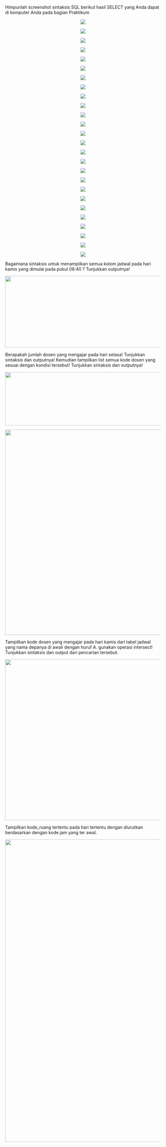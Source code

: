 Himpunlah screenshot sintaksis SQL berikut hasil SELECT yang Anda dapat di komputer Anda pada bagian Praktikum<br>
<p align="center">
  <img src="https://github.com/AchmadAnnasAwwabin/Learn-My-SQL/assets/160121014/d51c3bcf-1ac7-48bb-b8b7-f8812be97c5f">
</p>
<p align="center">
  <img  src="https://github.com/AchmadAnnasAwwabin/Learn-My-SQL/assets/160121014/fd8036b3-e076-41ac-8277-9833e49971cc">
</p> 
<p align="center">
  <img src="https://github.com/AchmadAnnasAwwabin/Learn-My-SQL/assets/160121014/0dfce9f0-050f-42f7-924d-e18f507222af">
</p>
<p align="center">
  <img src="https://github.com/AchmadAnnasAwwabin/Learn-My-SQL/assets/160121014/4a27f491-3437-467d-9563-e6bd513eda54">
</p>
<p align="center">
  <img src="https://github.com/AchmadAnnasAwwabin/Learn-My-SQL/assets/160121014/08de83db-283c-443b-a15c-8e1ccb0bc265">
</p>
<p align="center">
  <img src="https://github.com/AchmadAnnasAwwabin/Learn-My-SQL/assets/160121014/1251a337-bd42-448e-b9f9-5e78cc991ed6">
</p>
<p align="center">
  <img src="https://github.com/AchmadAnnasAwwabin/Learn-My-SQL/assets/160121014/8cf7464e-d178-4998-9949-a8eef47a1685">
</p>
<p align="center">
  <img src="https://github.com/AchmadAnnasAwwabin/Learn-My-SQL/assets/160121014/345ce437-6231-490e-939e-dc77f1173d18">
</p>
<p align="center">
  <img src="https://github.com/AchmadAnnasAwwabin/Learn-My-SQL/assets/160121014/24d2f986-a931-4a45-80c3-2cda67a8db24">
</p>
<p align="center">
  <img src="https://github.com/AchmadAnnasAwwabin/Learn-My-SQL/assets/160121014/92f9c934-5e77-4657-80d0-a5efcfc61de8">
</p>
<p align="center">
  <img src="https://github.com/AchmadAnnasAwwabin/Learn-My-SQL/assets/160121014/bd8f6a94-ffcf-4b52-971d-c62b2568ea7a">
</p>
<p align="center">
  <img src="https://github.com/AchmadAnnasAwwabin/Learn-My-SQL/assets/160121014/e599a764-2203-4a9d-8a11-8f6f0a16d4de">
</p>
<p align="center">
  <img src="https://github.com/AchmadAnnasAwwabin/Learn-My-SQL/assets/160121014/3c068417-3500-4ad2-a1bd-34de854a3f17">
</p>
<p align="center">
  <img src="https://github.com/AchmadAnnasAwwabin/Learn-My-SQL/assets/160121014/d7db8db5-ae5d-4e56-ab3e-341f4661a77f">
</p>
<p align="center">
  <img src="https://github.com/AchmadAnnasAwwabin/Learn-My-SQL/assets/160121014/ed4e6159-5c98-45f7-9e6d-57b28180852a">
</p>
<p align="center">
  <img src="https://github.com/AchmadAnnasAwwabin/Learn-My-SQL/assets/160121014/2bae5956-54b7-4a6d-9f86-e3a8d77d8957">
</p>
<p align="center">
  <img src="https://github.com/AchmadAnnasAwwabin/Learn-My-SQL/assets/160121014/8044e26e-f198-4f13-88b9-b86429d2ae77">
</p>
<p align="center">
  <img src="https://github.com/AchmadAnnasAwwabin/Learn-My-SQL/assets/160121014/6dc8bc1a-4733-4672-8c99-4ebcd03bc0e9">
</p>
<p align="center">
  <img src="https://github.com/AchmadAnnasAwwabin/Learn-My-SQL/assets/160121014/15ffd2d5-1f1d-4242-a8d1-29e0305a6e29">
</p>
<p align="center">
  <img src="https://github.com/AchmadAnnasAwwabin/Learn-My-SQL/assets/160121014/78a0badc-fa0b-4ae3-9937-4aed7eb1cc04">
</p>
<p align="center">
  <img src="https://github.com/AchmadAnnasAwwabin/Learn-My-SQL/assets/160121014/52bb9f55-3891-4d44-94f4-3a61d59ca0d6">
</p>
<p align="center">
  <img src="https://github.com/AchmadAnnasAwwabin/Learn-My-SQL/assets/160121014/1755741e-997e-40c4-b791-61220bbf12ef">
</p>
<p align="center">
  <img src="https://github.com/AchmadAnnasAwwabin/Learn-My-SQL/assets/160121014/579edc97-33c0-4ef5-a299-7f7dc929b4d9">
</p>
<p align="center">
  <img src="https://github.com/AchmadAnnasAwwabin/Learn-My-SQL/assets/160121014/8bff8807-e9b3-40f5-9f88-7e451f2f6a37">
</p>
<p align="center">
  <img src="https://github.com/AchmadAnnasAwwabin/Learn-My-SQL/assets/160121014/84abe235-c159-41d3-9826-3fad7e99d6c9">
</p>
<p align="center">
  <img src="https://github.com/AchmadAnnasAwwabin/Learn-My-SQL/assets/160121014/7684d608-c613-46d9-a173-a48c8e1ae75f">
</p>

Bagaimana sintaksis untuk menampilkan semua kolom jadwal pada hari kamis yang dimulai pada pukul 08:40 ? Tunjukkan outputnya!<br>
<p align="center">
  <img width="1224" height="231" src="https://i.imgur.com/f6QhkI1.png">
</p>

Berapakah jumlah dosen yang mengajar pada hari selasa! Tunjukkan sintaksis dan outputnya! Kemudian tampilkan list semua kode dosen yang sesuai dengan kondisi tersebut! Tunjukkan sintaksis dan outputnya!<br>
<p align="center">
  <img width="1392" height="172" src="https://i.imgur.com/OLlDcNB.png">
</p>
<p align="center">
  <img width="1122" height="662" src="https://i.imgur.com/Z1moNkE.png">
</p>

Tampilkan kode dosen yang mengajar pada hari kamis dari tabel jadwal yang nama depanya di awali dengan huruf A. gunakan operasi intersect! Tunjukkan sintaksis dan output dari pencarian tersebut.<br>
<p align="center">
  <img width="930" height="519" src="https://i.imgur.com/lzRA92H.png">
</p>

Tampilkan kode_ruang tertentu pada hari tertentu dengan diurutkan berdasarkan dengan kode jam yang ter awal.<br>
<p align="center">
  <img width="918" height="976" src="https://i.imgur.com/Xshtzs9.png">
</p>
